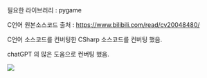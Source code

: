 필요한 라이브러리 : pygame

C언어 원본소스코드 출처 : https://www.bilibili.com/read/cv20048480/

C언어 소스코드를 컨버팅한 CSharp 소스코드를 컨버팅 했음.

chatGPT 의 많은 도움으로 컨버팅 했음.

<img src='https://github.com/zhuyun-lixun/drawHeart/blob/main/Html/2024-06-19_html_sc.gif' />
